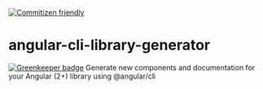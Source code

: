 [![Commitizen friendly](https://img.shields.io/badge/commitizen-friendly-brightgreen.svg)](http://commitizen.github.io/cz-cli/)

# angular-cli-library-generator

[![Greenkeeper badge](https://badges.greenkeeper.io/bmvantunes/angular-cli-library-generator.svg?token=d71dae215eef0c39d342bde403e6ff59bf750e05bb6bfb7508e54291b6f710eb&ts=1504467867291)](https://greenkeeper.io/)
Generate new components and documentation for your Angular (2+) library using @angular/cli
